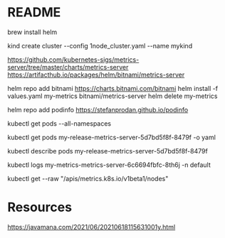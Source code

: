 # README

brew install helm   


kind create cluster --config 1node_cluster.yaml --name mykind


https://github.com/kubernetes-sigs/metrics-server/tree/master/charts/metrics-server
https://artifacthub.io/packages/helm/bitnami/metrics-server

helm repo add bitnami https://charts.bitnami.com/bitnami
helm install -f values.yaml my-metrics bitnami/metrics-server
helm delete my-metrics  

helm repo add podinfo https://stefanprodan.github.io/podinfo




kubectl get pods --all-namespaces        


 kubectl get pods my-release-metrics-server-5d7bd5f8f-8479f  -o yaml

 kubectl describe pods my-release-metrics-server-5d7bd5f8f-8479f

 kubectl logs  my-metrics-metrics-server-6c6694fbfc-8th6j   -n default


kubectl get --raw "/apis/metrics.k8s.io/v1beta1/nodes"


# Resources 
 https://javamana.com/2021/06/20210618115631001y.html